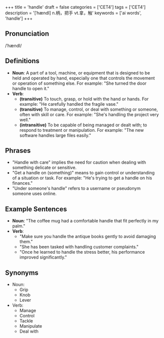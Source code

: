 +++
title = 'handle'
draft = false
categories = ['CET4']
tags = ['CET4']
description = '[ˈhændl] n.柄，把手 vt.拿，触'
keywords = ['ai words', 'handle']
+++

## Pronunciation
/ˈhændl/

## Definitions
- **Noun**: A part of a tool, machine, or equipment that is designed to be held and operated by hand, especially one that controls the movement or operation of something else. For example: "She turned the door handle to open it."
- **Verb**: 
  - **(transitive)** To touch, grasp, or hold with the hand or hands. For example: "He carefully handled the fragile vase."
  - **(transitive)** To manage, control, or deal with something or someone, often with skill or care. For example: "She's handling the project very well."
  - **(intransitive)** To be capable of being managed or dealt with; to respond to treatment or manipulation. For example: "The new software handles large files easily."

## Phrases
- "Handle with care" implies the need for caution when dealing with something delicate or sensitive.
- "Get a handle on (something)" means to gain control or understanding of a situation or task. For example: "He's trying to get a handle on his finances."
- "Under someone's handle" refers to a username or pseudonym someone uses online.

## Example Sentences
- **Noun**: "The coffee mug had a comfortable handle that fit perfectly in my palm."
- **Verb**:
  - "Make sure you handle the antique books gently to avoid damaging them."
  - "She has been tasked with handling customer complaints."
  - "Once he learned to handle the stress better, his performance improved significantly."

## Synonyms
- Noun:
  - Grip
  - Knob
  - Lever
- Verb:
  - Manage
  - Control
  - Tackle
  - Manipulate
  - Deal with

